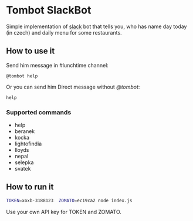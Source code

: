 # Tombot SlackBot
Simple implementation of [slack](https://slack.com/) bot that tells you, who has name day today (in czech) and daily menu for some restaurants.

## How to use it
Send him message in #lunchtime channel:
```
@tombot help
```

Or you can send him Direct message without *@tombot*:
```
help
```

### Supported commands
- help
- beranek
- kocka
- lightofindia
- lloyds
- nepal
- selepka
- svatek

## How to run it

```bash
TOKEN=xoxb-3188123  ZOMATO=ec19ca2 node index.js
```

Use your own API key for  TOKEN and ZOMATO.

